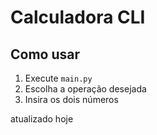 # Calculadora CLI

## Como usar

1. Execute `main.py`
2. Escolha a operação desejada
3. Insira os dois números

atualizado hoje